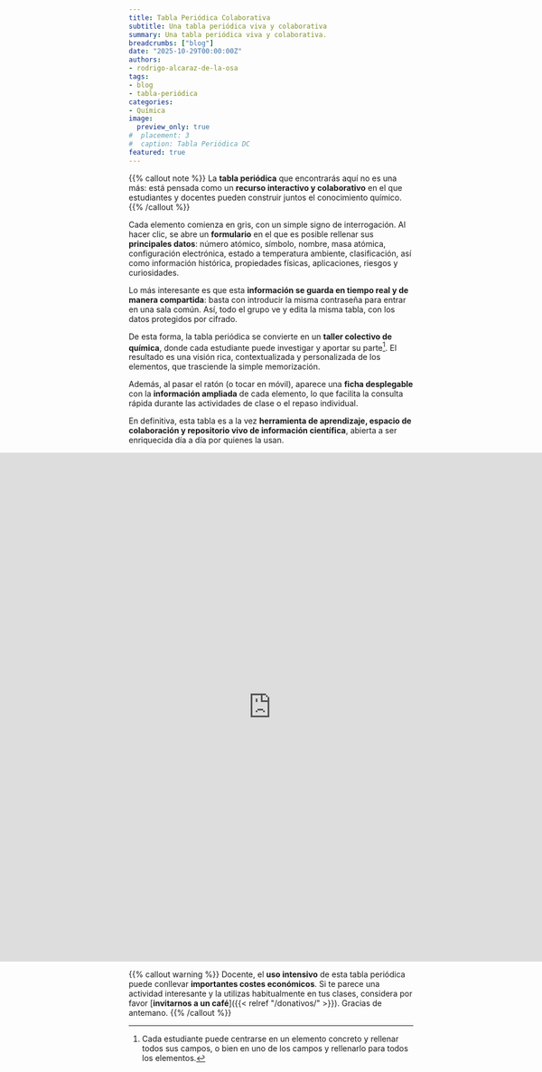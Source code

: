 ```yaml
---
title: Tabla Periódica Colaborativa
subtitle: Una tabla periódica viva y colaborativa
summary: Una tabla periódica viva y colaborativa.
breadcrumbs: ["blog"]
date: "2025-10-29T00:00:00Z"
authors:
- rodrigo-alcaraz-de-la-osa
tags:
- blog
- tabla-periódica
categories:
- Química
image:
  preview_only: true
#  placement: 3
#  caption: Tabla Periódica DC
featured: true
---
```


{{% callout note %}}
La **tabla periódica** que encontrarás aquí no es una más: está pensada como un **recurso interactivo y colaborativo** en el que estudiantes y docentes pueden construir juntos el conocimiento químico.
{{% /callout %}}

Cada elemento comienza en gris, con un simple signo de interrogación. Al hacer clic, se abre un **formulario** en el que es posible rellenar sus **principales datos**: número atómico, símbolo, nombre, masa atómica, configuración electrónica, estado a temperatura ambiente, clasificación, así como información histórica, propiedades físicas, aplicaciones, riesgos y curiosidades.

Lo más interesante es que esta **información se guarda en tiempo real y de manera compartida**: basta con introducir la misma contraseña para entrar en una sala común. Así, todo el grupo ve y edita la misma tabla, con los datos protegidos por cifrado.

De esta forma, la tabla periódica se convierte en un **taller colectivo de química**, donde cada estudiante puede investigar y aportar su parte[^1]. El resultado es una visión rica, contextualizada y personalizada de los elementos, que trasciende la simple memorización.

[^1]: Cada estudiante puede centrarse en un elemento concreto y rellenar todos sus campos, o bien en uno de los campos y rellenarlo para todos los elementos.

Además, al pasar el ratón (o tocar en móvil), aparece una **ficha desplegable** con la **información ampliada** de cada elemento, lo que facilita la consulta rápida durante las actividades de clase o el repaso individual.

En definitiva, esta tabla es a la vez **herramienta de aprendizaje, espacio de colaboración y repositorio vivo de información científica**, abierta a ser enriquecida día a día por quienes la usan.

<div style="width: 100vw; margin-left: calc(50% - 50vw); margin-right: calc(50% - 50vw); overflow-x: hidden;">
  <iframe
    src="https://tabla-periodica-colabora-8dea0.web.app"
    title="Tabla Periódica Colaborativa"
    style="display:block; width: 100%; height: 900px; border: 0;"
  ></iframe>
</div>

{{% callout warning %}}
Docente, el **uso intensivo** de esta tabla periódica puede conllevar **importantes costes económicos**. Si te parece una actividad interesante y la utilizas habitualmente en tus clases, considera por favor [**invitarnos a un café**]({{< relref "/donativos/" >}}). Gracias de antemano.
{{% /callout %}}
